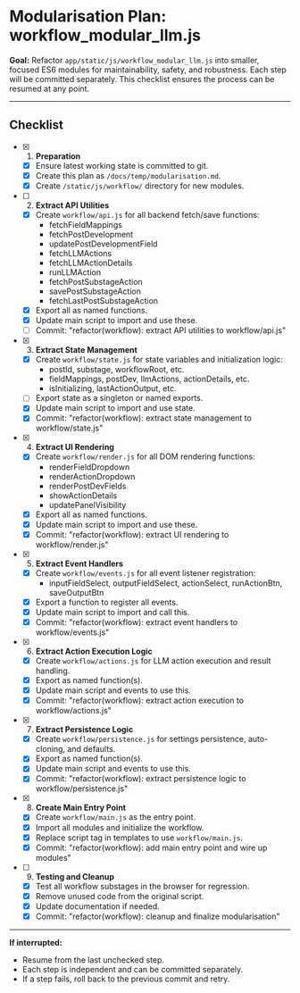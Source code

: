 # Modularisation Plan: workflow_modular_llm.js

**Goal:** Refactor `app/static/js/workflow_modular_llm.js` into smaller, focused ES6 modules for maintainability, safety, and robustness. Each step will be committed separately. This checklist ensures the process can be resumed at any point.

---

## Checklist

- [x] 1. **Preparation**
    - [x] Ensure latest working state is committed to git.
    - [x] Create this plan as `/docs/temp/modularisation.md`.
    - [x] Create `/static/js/workflow/` directory for new modules.

- [ ] 2. **Extract API Utilities**
    - [x] Create `workflow/api.js` for all backend fetch/save functions:
        - fetchFieldMappings
        - fetchPostDevelopment
        - updatePostDevelopmentField
        - fetchLLMActions
        - fetchLLMActionDetails
        - runLLMAction
        - fetchPostSubstageAction
        - savePostSubstageAction
        - fetchLastPostSubstageAction
    - [x] Export all as named functions.
    - [x] Update main script to import and use these.
    - [ ] Commit: "refactor(workflow): extract API utilities to workflow/api.js"

- [x] 3. **Extract State Management**
    - [x] Create `workflow/state.js` for state variables and initialization logic:
        - postId, substage, workflowRoot, etc.
        - fieldMappings, postDev, llmActions, actionDetails, etc.
        - isInitializing, lastActionOutput, etc.
    - [ ] Export state as a singleton or named exports.
    - [x] Update main script to import and use state.
    - [x] Commit: "refactor(workflow): extract state management to workflow/state.js"

- [x] 4. **Extract UI Rendering**
    - [x] Create `workflow/render.js` for all DOM rendering functions:
        - renderFieldDropdown
        - renderActionDropdown
        - renderPostDevFields
        - showActionDetails
        - updatePanelVisibility
    - [x] Export all as named functions.
    - [x] Update main script to import and use these.
    - [x] Commit: "refactor(workflow): extract UI rendering to workflow/render.js"

- [x] 5. **Extract Event Handlers**
    - [x] Create `workflow/events.js` for all event listener registration:
        - inputFieldSelect, outputFieldSelect, actionSelect, runActionBtn, saveOutputBtn
    - [x] Export a function to register all events.
    - [x] Update main script to import and call this.
    - [x] Commit: "refactor(workflow): extract event handlers to workflow/events.js"

- [x] 6. **Extract Action Execution Logic**
    - [x] Create `workflow/actions.js` for LLM action execution and result handling.
    - [x] Export as named function(s).
    - [x] Update main script and events to use this.
    - [x] Commit: "refactor(workflow): extract action execution to workflow/actions.js"

- [x] 7. **Extract Persistence Logic**
    - [x] Create `workflow/persistence.js` for settings persistence, auto-cloning, and defaults.
    - [x] Export as named function(s).
    - [x] Update main script and events to use this.
    - [x] Commit: "refactor(workflow): extract persistence logic to workflow/persistence.js"

- [x] 8. **Create Main Entry Point**
    - [x] Create `workflow/main.js` as the entry point.
    - [x] Import all modules and initialize the workflow.
    - [x] Replace script tag in templates to use `workflow/main.js`.
    - [x] Commit: "refactor(workflow): add main entry point and wire up modules"

- [ ] 9. **Testing and Cleanup**
    - [x] Test all workflow substages in the browser for regression.
    - [x] Remove unused code from the original script.
    - [x] Update documentation if needed.
    - [x] Commit: "refactor(workflow): cleanup and finalize modularisation"

---

**If interrupted:**
- Resume from the last unchecked step.
- Each step is independent and can be committed separately.
- If a step fails, roll back to the previous commit and retry. 